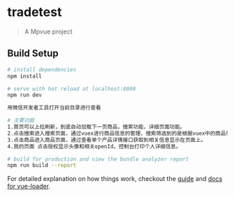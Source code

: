 # tradetest

> A Mpvue project

## Build Setup

``` bash
# install dependencies
npm install

# serve with hot reload at localhost:8080
npm run dev

用微信开发者工具打开当前目录进行查看

# 主要功能
1.首页可以上拉刷新，到底自动加载下一页商品，搜索功能，详细页面功能。
2.点击搜索进入搜索页面，通过vuex进行商品信息的管理，搜索筛选到的是根据vuex中的商品信息。利用storage记录搜索历史。
3.点击商品进入商品页面，通过查看单个产品详情接口获取到相关信息显示在页面上。
4.我的页面 点击授权显示头像和相关openId，控制台打印个人详细信息。

# build for production and view the bundle analyzer report
npm run build --report
```

For detailed explanation on how things work, checkout the [guide](http://vuejs-templates.github.io/webpack/) and [docs for vue-loader](http://vuejs.github.io/vue-loader).
